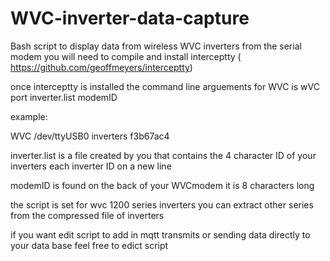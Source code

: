 # WVC-inverter-data-capture
Bash script  to display data from wireless  WVC inverters  from the serial modem
you will need to compile and install interceptty ( https://github.com/geoffmeyers/interceptty)

once interceptty is installed  the  command line  arguements  for WVC is wVC port inverter.list  modemID

example:

WVC /dev/ttyUSB0 inverters f3b67ac4

inverter.list  is a file created by you that contains the 4 character  ID of your inverters  each inverter ID on a new line 

 modemID is found on the back of your WVCmodem  it is 8 characters long 
 
 the script is set for wvc 1200 series inverters     you can extract other series from the compressed file of inverters 
 
if you want edit script to add in mqtt transmits or sending data directly to your data base  feel free to edict script
